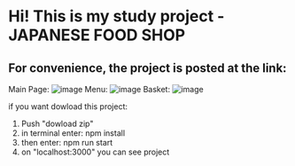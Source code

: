# Hi! This is my study project - JAPANESE FOOD SHOP
## For convenience, the project is posted at the link: 

Main Page:
![image](https://user-images.githubusercontent.com/59352861/187027996-745b8be8-79da-4863-afb1-278b7a1d75fb.png)
Menu:
![image](https://user-images.githubusercontent.com/59352861/187028020-9ef773f6-cb8f-427a-9f8a-da4d6b83d62f.png)
Basket:
![image](https://user-images.githubusercontent.com/59352861/187028040-bffb746d-8b9e-4eb2-911e-54b660e01fe6.png)

if you want dowload this project:
1. Push "dowload zip"
2. in terminal enter: npm install
3. then enter: npm run start
4. on "localhost:3000" you can see project 
